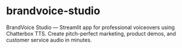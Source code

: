 # brandvoice-studio
BrandVoice Studio — Streamlit app for professional voiceovers using Chatterbox TTS. Create pitch-perfect marketing, product demos, and customer service audio in minutes.
